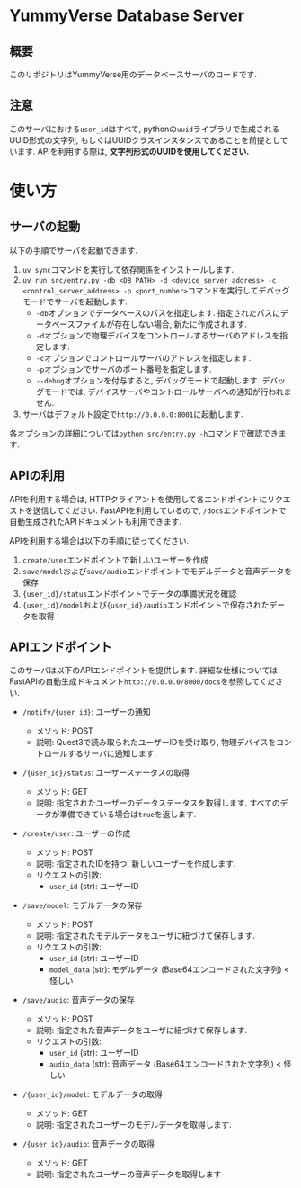 # YummyVerse Database Server

## 概要
このリポジトリはYummyVerse用のデータベースサーバのコードです.

## 注意
このサーバにおける`user_id`はすべて, pythonの`uuid`ライブラリで生成されるUUID形式の文字列, もしくはUUIDクラスインスタンスであることを前提としています. APIを利用する際は, **文字列形式のUUIDを使用してください.**

# 使い方
## サーバの起動
以下の手順でサーバを起動できます.

1. `uv sync`コマンドを実行して依存関係をインストールします.
2. `uv run src/entry.py -db <DB_PATH> -d <device_server_address> -c <control_server_address> -p <port_number>`コマンドを実行してデバッグモードでサーバを起動します.
    - `-db`オプションでデータベースのパスを指定します. 指定されたパスにデータベースファイルが存在しない場合, 新たに作成されます.
    - `-d`オプションで物理デバイスをコントロールするサーバのアドレスを指定します.
    - `-c`オプションでコントロールサーバのアドレスを指定します.
    - `-p`オプションでサーバのポート番号を指定します.
    - `--debug`オプションを付与すると, デバッグモードで起動します. デバッグモードでは, デバイスサーバやコントロールサーバへの通知が行われません.
3. サーバはデフォルト設定で`http://0.0.0.0:8001`に起動します.

各オプションの詳細については`python src/entry.py -h`コマンドで確認できます.

## APIの利用
APIを利用する場合は, HTTPクライアントを使用して各エンドポイントにリクエストを送信してください. FastAPIを利用しているので, `/docs`エンドポイントで自動生成されたAPIドキュメントも利用できます.

APIを利用する場合は以下の手順に従ってください.
1. `create/user`エンドポイントで新しいユーザーを作成
2. `save/model`および`save/audio`エンドポイントでモデルデータと音声データを保存
3. `{user_id}/status`エンドポイントでデータの準備状況を確認
4. `{user_id}/model`および`{user_id}/audio`エンドポイントで保存されたデータを取得

## APIエンドポイント
このサーバは以下のAPIエンドポイントを提供します. 詳細な仕様についてはFastAPIの自動生成ドキュメント`http://0.0.0.0/8000/docs`を参照してください.
- `/notify/{user_id}`: ユーザーの通知
    - メソッド: POST
    - 説明: Quest3で読み取られたユーザーIDを受け取り, 物理デバイスをコントロールするサーバに通知します.

- `/{user_id}/status`: ユーザーステータスの取得
    - メソッド: GET
    - 説明: 指定されたユーザーのデータステータスを取得します. すべてのデータが準備できている場合は`true`を返します.

- `/create/user`: ユーザーの作成
    - メソッド: POST
    - 説明: 指定されたIDを持つ, 新しいユーザーを作成します.
    - リクエストの引数:
        - `user_id` (str): ユーザーID

- `/save/model`: モデルデータの保存
    - メソッド: POST
    - 説明: 指定されたモデルデータをユーザに紐づけて保存します.
    - リクエストの引数:
        - `user_id` (str): ユーザーID
        - `model_data` (str): モデルデータ (Base64エンコードされた文字列) < 怪しい

- `/save/audio`: 音声データの保存
    - メソッド: POST
    - 説明: 指定された音声データをユーザに紐づけて保存します.
    - リクエストの引数:
        - `user_id` (str): ユーザーID
        - `audio_data` (str): 音声データ (Base64エンコードされた文字列) < 怪しい

- `/{user_id}/model`: モデルデータの取得
    - メソッド: GET
    - 説明: 指定されたユーザーのモデルデータを取得します.

- `/{user_id}/audio`: 音声データの取得
    - メソッド: GET
    - 説明: 指定されたユーザーの音声データを取得します

